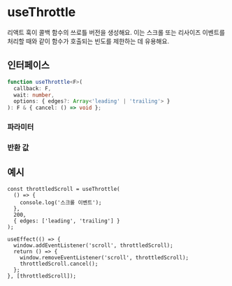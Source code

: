 # useThrottle

리액트 훅이 콜백 함수의 쓰로틀 버전을 생성해요. 이는 스크롤 또는 리사이즈 이벤트를 처리할 때와 같이 함수가 호출되는 빈도를 제한하는 데 유용해요.

## 인터페이스

```ts
function useThrottle<F>(
  callback: F,
  wait: number,
  options: { edges?: Array<'leading' | 'trailing'> }
): F & { cancel: () => void };
```

### 파라미터

<Interface
  required
  name="callback"
  type="F"
  description="쓰로틀이 적용될 함수예요."
/>

<Interface
  required
  name="wait"
  type="number"
  description="호출을 쓰로틀해야 하는 밀리초 단위의 시간이에요."
/>

<Interface
  name="options"
  type="{ edges?: Array<'leading' | 'trailing'> }"
  description="쓰로틀의 동작을 제어하는 옵션이에요."
  :nested="[
    {
      name: 'options.edges',
      type: 'Array<\'leading\' | \'trailing\'>',
      required: 'false',
      defaultValue: '[\'leading\', \'trailing\']',
      description:
        '함수가 선행 엣지, 후행 엣지, 또는 둘 다에서 호출되어야 하는지를 지정하는 선택적 배열이에요. (선행 엣지: leading edge, 후행 엣지: trailing edge)'
    },
  ]"
/>

### 반환 값

<Interface
  name=""
  type="F & { cancel: () => void }"
  description="보류 중인 실행을 취소하는 <code>cancel</code> 메서드를 가진 쓰로틀된 함수를 반환해요."
/>

## 예시

```tsx
const throttledScroll = useThrottle(
  () => {
    console.log('스크롤 이벤트');
  },
  200,
  { edges: ['leading', 'trailing'] }
);

useEffect(() => {
  window.addEventListener('scroll', throttledScroll);
  return () => {
    window.removeEventListener('scroll', throttledScroll);
    throttledScroll.cancel();
  };
}, [throttledScroll]);
```
